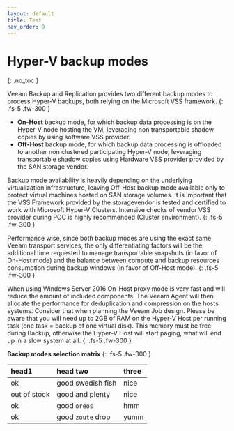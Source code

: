 ```yaml
---
layout: default
title: Test
nav_order: 9
---
```


# Hyper-V backup modes
{: .no_toc }

Veeam Backup and Replication provides two different backup modes to process Hyper-V backups, both relying on the Microsoft VSS framework.
{: .fs-5 .fw-300 }


* **On-Host** backup mode, for which backup data processing is on the Hyper-V node hosting the VM, leveraging non transportable shadow copies by using software VSS provider.
* **Off-Host** backup mode, for which backup data processing is offloaded to another non clustered participating Hyper-V node, leveraging transportable shadow copies using Hardware VSS provider provided by the SAN storage vendor.


Backup mode availability is heavily depending on the underlying virtualization infrastructure, leaving Off-Host backup mode available only to protect virtual machines hosted on SAN storage volumes. It is important that the VSS Framework provided by the storagevendor is tested and certified to work with Microsoft Hyper-V Clusters. Intensive checks of vendor VSS provider during POC is highly recommended (Cluster environment).
{: .fs-5 .fw-300 }

Performance wise, since both backup modes are using the exact same Veeam transport services, the only differentiating factors will be the additional time requested to manage transportable snapshots (in favor of On-Host mode) and the balance between compute and backup resources consumption during backup windows (in favor of Off-Host mode).
{: .fs-5 .fw-300 }

When using Windows Server 2016 On-Host proxy mode is very fast and will reduce the amount of included components. The Veeam Agent will then allocate the performance for deduplication and compression on the hosts systems. Consider that when planning the Veeam Job design. Please be aware that you will need up to 2GB of RAM on the Hyper-V Host per running task (one task = backup of one virtual disk). This memory must be free during Backup, otherwise the Hyper-V Host will start paging, what will end up in a slow system at all.
{: .fs-5 .fw-300 }

**Backup modes selection matrix**
{: .fs-5 .fw-300 }


<div class="code-example" markdown="1">

| head1        | head two          | three |
|:-------------|:------------------|:------|
| ok           | good swedish fish | nice  |
| out of stock | good and plenty   | nice  |
| ok           | good `oreos`      | hmm   |
| ok           | good `zoute` drop | yumm  |

</div>

